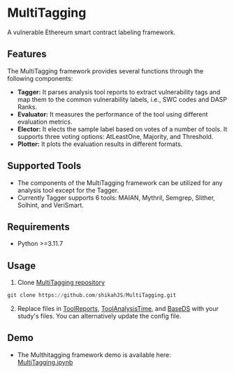 # MultiTagging
A vulnerable Ethereum smart contract labeling framework.
## Features
The MultiTagging framework provides several functions through the following components:
*  **Tagger:** It parses analysis tool reports to extract vulnerability tags and map them to the common vulnerability labels, i.e., SWC codes and DASP Ranks.
*  **Evaluator:** It measures the performance of the tool using different evaluation metrics.
*  **Elector:** It elects the sample label based on votes of a number of tools. It supports three voting options: AtLeastOne, Majority, and Threshold.
*  **Plotter:** It plots the evaluation results in different formats.
## Supported Tools
* The components of the MultiTagging framework can be utilized for any analysis tool except for the Tagger.
* Currently Tagger supports 6 tools: MAIAN, Mythril, Semgrep, Slither, Solhint, and VeriSmart.
## Requirements
*  Python >=3.11.7
## Usage
1.  Clone <A Href="https://github.com/shikahJS/MultiTagging/tree/main"> MultiTagging repository </A>
```python
git clone https://github.com/shikahJS/MultiTagging.git
```
2. Replace files in <A Href="https://github.com/shikahJS/MultiTagging/tree/main/ToolReports">ToolReports</A>, <A Href="https://github.com/shikahJS/MultiTagging/tree/main/ToolAnalysisTime">ToolAnalysisTime</A>, and <A Href="https://github.com/shikahJS/MultiTagging/tree/main/BaseDS">BaseDS</A> with your study's files. You can alternatively update the config file.
## Demo
*  The Multhitagging framework demo is available here: <A Href="https://github.com/shikahJS/MultiTagging/blob/main/MultiTagging.ipynb">MultiTagging.ipynb</A>
